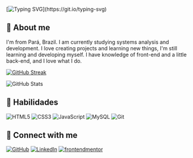 [![Typing SVG](https://readme-typing-svg.demolab.com?font=Share+Tech+Mono&weight=600&size=32&pause=1000&color=B348EF&center=true&random=false&width=435&lines=Hello%2C+I+am+Ronald!;User+Hidan404...)](https://git.io/typing-svg)



## 💜 About me

I'm from Pará, Brazil. I am currently studying systems analysis and development. I love creating projects and learning new things, I'm still learning and developing myself. I have knowledge of front-end and a little back-end, and I love what I do.

[![GitHub Streak](https://streak-stats.demolab.com/?user=BynnZ8&theme=modern-lilac&background=000&dates=FFF)](https://git.io/streak-stats)


![GitHub Stats](https://github-readme-stats.vercel.app/api?username=Hidan404&theme=transparent&bg_color=000&border_color=20A3DC&show_icons=true&icon_color=30A3DC&title_color=E94D5F&text_color=FFF)


## 💜 Habilidades

![HTML5](https://img.shields.io/badge/HTML5-E34F26?style=for-the-badge&logo=html5&logoColor=white&color=1B0C2A) ![CSS3](https://img.shields.io/badge/CSS3-1572B6?style=for-the-badge&logo=css3&logoColor=white&color=1B0C2A) ![JavaScript](https://img.shields.io/badge/JavaScript-F7DF1E?style=for-the-badge&logo=javascript&logoColor=white&color=1B0C2A) ![MySQL](https://img.shields.io/badge/MySQL-00000F?style=for-the-badge&logo=mysql&logoColor=white&color=1B0C2A) ![Git](https://img.shields.io/badge/GIT-E44C30?style=for-the-badge&logo=git&logoColor=white&color=1B0C2A)

## 🔗 Connect with me

[![GitHub](https://img.shields.io/badge/GitHub-100000?style=for-the-badge&logo=github&logoColor=2B0921&color=white)](https://github.com/BynnZ8)
[![LinkedIn](https://img.shields.io/badge/LinkedIn-0077B5?style=for-the-badge&logo=linkedin&logoColor=2B0921&color=white)](https://www.linkedin.com/in/sabrina-souza-b74137238/)
[![frontendmentor](https://img.shields.io/badge/frontendmentor-0077B5?style=for-the-badge&logo=frontendmentor&logoColor=2B0921&color=white)](https://www.frontendmentor.io/profile/BynnZ8)
